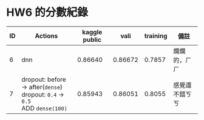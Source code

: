 HW6 的分數紀錄
==============

| ID | Actions                                                                          | kaggle public | vali    | training | 備註           |
|----|----------------------------------------------------------------------------------|---------------|---------|----------|----------------|
| 6  | dnn                                                                              | 0.86640       | 0.86672 | 0.7857   | 爛爛的，ㄏㄏ   |
| 7  | dropout: before → after(`dense`)<br> dropout: `0.4` → `0.5`<br> ADD `dense(100)` | 0.85943       | 0.86051 | 0.8055   | 感覺還不錯ㄎㄎ |
